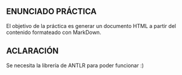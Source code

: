 
## ENUNCIADO PRÁCTICA

El objetivo de la práctica es generar un documento HTML a partir del contenido formateado con MarkDown. 

## ACLARACIÓN

Se necesita la librería de ANTLR para poder funcionar :)

